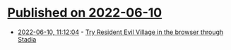 # [Published on 2022-06-10](index.md)

* [2022-06-10, 11:12:04](https://news.ycombinator.com/item?id=31692454) - [Try Resident Evil Village in the browser through Stadia](https://play.cid.capcom.com/top.html)
